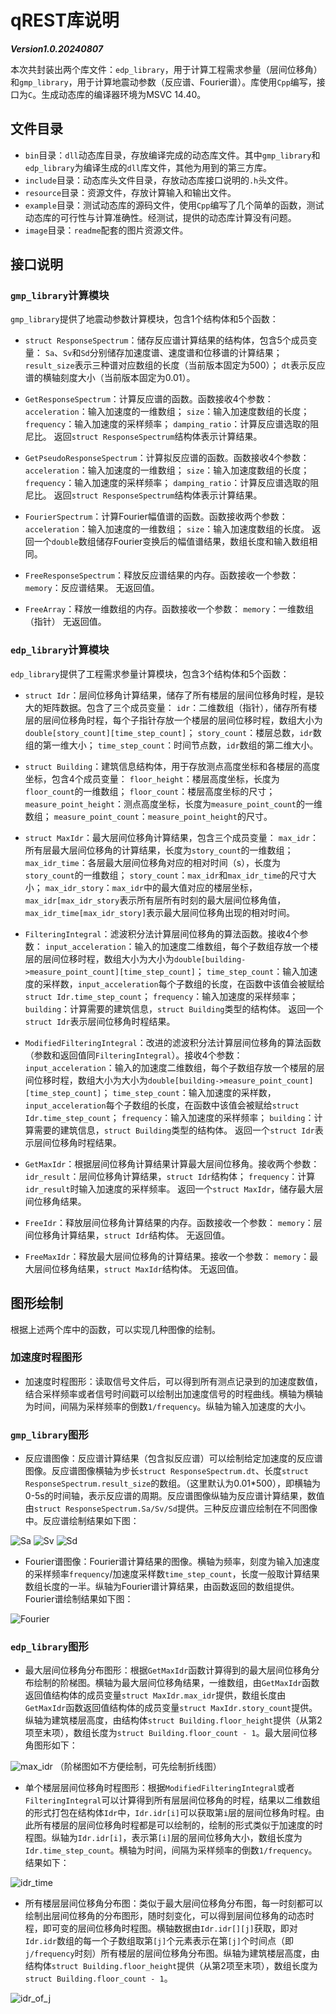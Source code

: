 # qREST库说明

***Version1.0.20240807***

本次共封装出两个库文件：`edp_library`，用于计算工程需求参量（层间位移角）和`gmp_library`，用于计算地震动参数（反应谱、Fourier谱）。库使用`Cpp`编写，接口为`C`。生成动态库的编译器环境为MSVC 14.40。

## 文件目录

- `bin`目录：`dll`动态库目录，存放编译完成的动态库文件。其中`gmp_library`和`edp_library`为编译生成的`dll`库文件，其他为用到的第三方库。
- `include`目录：动态库头文件目录，存放动态库接口说明的`.h`头文件。
- `resource`目录：资源文件，存放计算输入和输出文件。
- `example`目录：测试动态库的源码文件，使用`Cpp`编写了几个简单的函数，测试动态库的可行性与计算准确性。经测试，提供的动态库计算没有问题。
- `image`目录：`readme`配套的图片资源文件。

## 接口说明

### `gmp_library`计算模块

`gmp_library`提供了地震动参数计算模块，包含1个结构体和5个函数：

- `struct ResponseSpectrum`：储存反应谱计算结果的结构体，包含5个成员变量：
  `Sa`、`Sv`和`Sd`分别储存加速度谱、速度谱和位移谱的计算结果；
  `result_size`表示三种谱对应数组的长度（当前版本固定为500）；
  `dt`表示反应谱的横轴刻度大小（当前版本固定为0.01）。

- `GetResponseSpectrum`：计算反应谱的函数。函数接收4个参数：
  `acceleration`：输入加速度的一维数组；
  `size`：输入加速度数组的长度；
  `frequency`：输入加速度的采样频率；
  `damping_ratio`：计算反应谱选取的阻尼比。
  返回`struct ResponseSpectrum`结构体表示计算结果。

- `GetPseudoResponseSpectrum`：计算拟反应谱的函数。函数接收4个参数：
  `acceleration`：输入加速度的一维数组；
  `size`：输入加速度数组的长度；
  `frequency`：输入加速度的采样频率；
  `damping_ratio`：计算反应谱选取的阻尼比。
  返回`struct ResponseSpectrum`结构体表示计算结果。

- `FourierSpectrum`：计算Fourier幅值谱的函数。函数接收两个参数：
  `acceleration`：输入加速度的一维数组；
  `size`：输入加速度数组的长度。
  返回一个`double`数组储存Fourier变换后的幅值谱结果，数组长度和输入数组相同。

- `FreeResponseSpectrum`：释放反应谱结果的内存。函数接收一个参数：
  `memory`：反应谱结果。
  无返回值。

- `FreeArray`：释放一维数组的内存。函数接收一个参数：
  `memory`：一维数组（指针）
  无返回值。

### `edp_library`计算模块

`edp_library`提供了工程需求参量计算模块，包含3个结构体和5个函数：

- `struct Idr`：层间位移角计算结果，储存了所有楼层的层间位移角时程，是较大的矩阵数据。包含了三个成员变量：
  `idr`：二维数组（指针），储存所有楼层的层间位移角时程，每个子指针存放一个楼层的层间位移时程，数组大小为`double[story_count][time_step_count]`；
  `story_count`：楼层总数，`idr`数组的第一维大小；
  `time_step_count`：时间节点数，`idr`数组的第二维大小。

- `struct Building`：建筑信息结构体，用于存放测点高度坐标和各楼层的高度坐标，包含4个成员变量：
  `floor_height`：楼层高度坐标，长度为`floor_count`的一维数组；
  `floor_count`：楼层高度坐标的尺寸；
  `measure_point_height`：测点高度坐标，长度为`measure_point_count`的一维数组；
  `measure_point_count`：`measure_point_height`的尺寸。

- `struct MaxIdr`：最大层间位移角计算结果，包含三个成员变量：
  `max_idr`：所有层最大层间位移角的计算结果，长度为`story_count`的一维数组；
  `max_idr_time`：各层最大层间位移角对应的相对时间（s），长度为`story_count`的一维数组；
  `story_count`：`max_idr`和`max_idr_time`的尺寸大小；
  `max_idr_story`：`max_idr`中的最大值对应的楼层坐标，`max_idr[max_idr_story`表示所有层所有时刻的最大层间位移角值，`max_idr_time[max_idr_story]`表示最大层间位移角出现的相对时间。

- `FilteringIntegral`：滤波积分法计算层间位移角的算法函数。接收4个参数：
  `input_acceleration`：输入的加速度二维数组，每个子数组存放一个楼层的层间位移时程，数组大小为大小为`double[building->measure_point_count][time_step_count]`；
  `time_step_count`：输入加速度的采样数，`input_acceleration`每个子数组的长度，在函数中该值会被赋给`struct Idr.time_step_count`；
  `frequency`：输入加速度的采样频率；
  `building`：计算需要的建筑信息，`struct Building`类型的结构体。
  返回一个`struct Idr`表示层间位移角时程结果。

- `ModifiedFilteringIntegral`：改进的滤波积分法计算层间位移角的算法函数（参数和返回值同`FilteringIntegral`）。接收4个参数：
  `input_acceleration`：输入的加速度二维数组，每个子数组存放一个楼层的层间位移时程，数组大小为大小为`double[building->measure_point_count][time_step_count]`；
  `time_step_count`：输入加速度的采样数，`input_acceleration`每个子数组的长度，在函数中该值会被赋给`struct Idr.time_step_count`；
  `frequency`：输入加速度的采样频率；
  `building`：计算需要的建筑信息，`struct Building`类型的结构体。
  返回一个`struct Idr`表示层间位移角时程结果。

- `GetMaxIdr`：根据层间位移角计算结果计算最大层间位移角。接收两个参数：
  `idr_result`：层间位移角计算结果，`struct Idr`结构体；
  `frequency`：计算`idr_result`时输入加速度的采样频率。
  返回一个`struct MaxIdr`，储存最大层间位移角结果。

- `FreeIdr`：释放层间位移角计算结果的内存。函数接收一个参数：
  `memory`：层间位移角计算结果，`struct Idr`结构体。
  无返回值。

- `FreeMaxIdr`：释放最大层间位移角的计算结果。接收一个参数：
  `memory`：最大层间位移角结果，`struct MaxIdr`结构体。
  无返回值。

## 图形绘制

根据上述两个库中的函数，可以实现几种图像的绘制。

### 加速度时程图形

- 加速度时程图形：读取信号文件后，可以得到所有测点记录到的加速度数值，结合采样频率或者信号时间戳可以绘制出加速度信号的时程曲线。横轴为横轴为时间，间隔为采样频率的倒数`1/frequency`。纵轴为输入加速度的大小。

### `gmp_library`图形

- 反应谱图像：反应谱计算结果（包含拟反应谱）可以绘制给定加速度的反应谱图像。反应谱图像横轴为步长`struct ResponseSpectrum.dt`、长度`struct ResponseSpectrum.result_size`的数组。（这里默认为0.01*500），即横轴为0-5s的时间轴，表示反应谱的周期。反应谱图像纵轴为反应谱计算结果，数值由`struct ResponseSpectrum.Sa/Sv/Sd`提供。三种反应谱应绘制在不同图像中。反应谱绘制结果如下图：
  
![Sa](image/Sa.png)
![Sv](image/Sv.png)
![Sd](image/Sd.png)

- Fourier谱图像：Fourier谱计算结果的图像。横轴为频率，刻度为输入加速度的采样频率`frequency`/加速度采样数`time_step_count`，长度一般取计算结果数组长度的一半。纵轴为Fourier谱计算结果，由函数返回的数组提供。Fourier谱绘制结果如下图：
  
![Fourier](image/Fourier.png)

### `edp_library`图形

- 最大层间位移角分布图形：根据`GetMaxIdr`函数计算得到的最大层间位移角分布绘制的阶梯图。横轴为最大层间位移角结果，一维数组，由`GetMaxIdr`函数返回值结构体的成员变量`struct MaxIdr.max_idr`提供，数组长度由`GetMaxIdr`函数返回值结构体的成员变量`struct MaxIdr.story_count`提供。纵轴为建筑楼层高度，由结构体`struct Building.floor_height`提供（从第2项至末项），数组长度为`struct Building.floor_count - 1`。最大层间位移角图形如下：
  
![max_idr](image/max_idr.png)
  （阶梯图如不方便绘制，可先绘制折线图）

- 单个楼层层间位移角时程图形：根据`ModifiedFilteringIntegral`或者`FilteringIntegral`可以计算得到所有层层间位移角的时程，结果以二维数组的形式打包在结构体`Idr`中，`Idr.idr[i]`可以获取第`i`层的层间位移角时程。由此所有楼层的层间位移角时程都是可以绘制的，绘制的形式类似于加速度的时程图。纵轴为`Idr.idr[i]`，表示第`[i]`层的层间位移角大小，数组长度为`Idr.time_step_count`。横轴为时间，间隔为采样频率的倒数`1/frequency`。结果如下：
  
![idr_time](image/idr_time.png)

- 所有楼层层间位移角分布图：类似于最大层间位移角分布图，每一时刻都可以绘制出层间位移角的分布图形，随时刻变化，可以得到层间位移角的动态时程，即可变的层间位移角时程图。横轴数据由`Idr.idr[][j]`获取，即对`Idr.idr`数组的每一个子数组取第`[j]`个元素表示在第`[j]`个时间点（即`j/frequency`时刻）所有楼层的层间位移角分布图。纵轴为建筑楼层高度，由结构体`struct Building.floor_height`提供（从第2项至末项），数组长度为`struct Building.floor_count - 1`。

![idr_of_j](image/idr_of_j.png)
